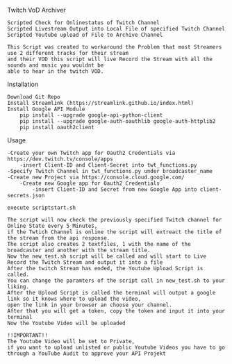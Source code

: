 Twitch VoD Archiver

    Scripted Check for Onlinestatus of Twitch Channel
    Scripted Livestream Output into Local File of specified Twitch Channel
    Scripted Youtube upload of File to Archive Channel

    This Script was created to workaround the Problem that most Streamers use 2 different tracks for their stream
    and their VOD this script will live Record the Stream with all the sounds and music you wouldnt be 
    able to hear in the twitch VOD.

Installation

    Download Git Repo
    Install Streamlink (https://streamlink.github.io/index.html)
    Install Google API Module
        pip install --upgrade google-api-python-client
        pip install --upgrade google-auth-oauthlib google-auth-httplib2
        pip install oauth2client
        

Usage

    -Create your own Twitch app for Oauth2 Credentials via https://dev.twitch.tv/console/apps
        -insert Client-ID and Client-Secret into twt_functions.py
    -Specify Twitch Channel in twt_functions.py under broadcaster_name
    -Create new Project via https://console.cloud.google.com/
        -Create new Google app for Oauth2 Credentials
            -insert Client-ID and Secret from new Google App into client-secrets.json

    execute scriptstart.sh

    The script will now check the previously specified Twitch channel for Online State every 5 Minutes,
    if the Twtich Channel is online the script will extreact the title of the stream from the api response.
    The script also creates 2 textfiles, 1 with the name of the broadcaster and another with the stream title.
    Now the new_test.sh script will be called and will start to Live Record the Twitch Stream and output it into a file
    After the twitch Stream has ended, the Youtube Upload Script is called.
    You can change the paramters of the script call in new_test.sh to your liking.
    After the Upload Script is called the terminal will output a google link so it knows where to upload the video, 
    open the link in your browser an choose your channel.
    After that you will get a token, copy the token and input it into your terminal
    Now the Youtube Video will be uploaded

    !!IMPORTANT!!
    The Youtube Video will be set to Private, 
    if you want to upload unlisted or public Youtube Videos you have to go through a YouTube Audit to approve your API Projekt
